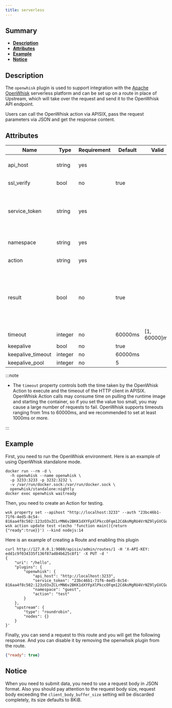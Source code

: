 ```yaml
---
title: serverless
---
```


<!--
#
# Licensed to the Apache Software Foundation (ASF) under one or more
# contributor license agreements.  See the NOTICE file distributed with
# this work for additional information regarding copyright ownership.
# The ASF licenses this file to You under the Apache License, Version 2.0
# (the "License"); you may not use this file except in compliance with
# the License.  You may obtain a copy of the License at
#
#     http://www.apache.org/licenses/LICENSE-2.0
#
# Unless required by applicable law or agreed to in writing, software
# distributed under the License is distributed on an "AS IS" BASIS,
# WITHOUT WARRANTIES OR CONDITIONS OF ANY KIND, either express or implied.
# See the License for the specific language governing permissions and
# limitations under the License.
#
-->

## Summary

- [**Description**](#description)
- [**Attributes**](#attributes)
- [**Example**](#example)
- [**Notice**](#Notice)

## Description

The `openwhisk` plugin is used to support integration with the [Apache OpenWhisk](https://openwhisk.apache.org) serverless platform and can be set up on a route in place of Upstream, which will take over the request and send it to the OpenWhisk API endpoint.

Users can call the OpenWhisk action via APISIX, pass the request parameters via JSON and get the response content.

## Attributes

| Name | Type | Requirement | Default | Valid | Description |
| -- | -- | -- | -- | -- | -- |
| api_host | string | yes |   |   | OpenWhisk API host (eg. https://localhost:3233) |
| ssl_verify | bool | no | true |   | Whether to verify the certificate |
| service_token | string | yes |   |   | OpenWhisk ServiceToken (The format is `xxx:xxx`，Passed through Basic Auth when calling the API) |
| namespace | string | yes |   |   | OpenWhisk  Namespace (eg. guest) |
| action | string | yes |   |   | OpenWhisk Action (eg. hello) |
| result | bool | no | true |   | Whether to get Action metadata (default to execute function and get response; false to get Action metadata but not execute Action, including runtime, function body, restrictions, etc.) |
| timeout | integer | no | 60000ms | [1, 60000]ms | OpenWhisk Action and HTTP call timeout. |
| keepalive | bool | no | true |   | HTTP keepalive |
| keepalive_timeout | integer | no | 60000ms |   | keepalive idle timeout |
| keepalive_pool | integer | no | 5 |   | Connection pool limit |

:::note

- The `timeout` property controls both the time taken by the OpenWhisk Action to execute and the timeout of the HTTP client in APISIX. OpenWhisk Action calls may consume time on pulling the runtime image and starting the container, so if you set the value too small, you may cause a large number of requests to fail. OpenWhisk supports timeouts ranging from 1ms to 60000ms, and we recommended to set at least 1000ms or more.

:::

## Example

First, you need to run the OpenWhisk environment. Here is an example of using OpenWhisk standalone mode.

```shell
docker run --rm -d \
  -h openwhisk --name openwhisk \
  -p 3233:3233 -p 3232:3232 \
  -v /var/run/docker.sock:/var/run/docker.sock \
  openwhisk/standalone:nightly
docker exec openwhisk waitready
```

Then, you need to create an Action for testing.

```shell
wsk property set --apihost "http://localhost:3233" --auth "23bc46b1-71f6-4ed5-8c54-816aa4f8c502:123zO3xZCLrMN6v2BKK1dXYFpXlPkccOFqm12CdAsMgRU4VrNZ9lyGVCGuMDGIwP"
wsk action update test <(echo 'function main(){return {"ready":true}}') --kind nodejs:14
```

Here is an example of creating a Route and enabling this plugin

```shell
curl http://127.0.0.1:9080/apisix/admin/routes/1 -H 'X-API-KEY: edd1c9f034335f136f87ad84b625c8f1' -X PUT -d '
{
    "uri": "/hello",
    "plugins": {
        "openwhisk": {
            "api_host": "http://localhost:3233",
            "service_token": "23bc46b1-71f6-4ed5-8c54-816aa4f8c502:123zO3xZCLrMN6v2BKK1dXYFpXlPkccOFqm12CdAsMgRU4VrNZ9lyGVCGuMDGIwP",
            "namespace": "guest",
            "action": "test"
        }
    },
    "upstream": {
        "type": "roundrobin",
        "nodes": {}
    }
}'
```

Finally, you can send a request to this route and you will get the following response. And you can disable it by removing the openwhsik plugin from the route.

```json
{"ready": true}
```

## Notice

When you need to submit data, you need to use a request body in JSON format. Also you should pay attention to the request body size, request body exceeding the `client_body_buffer_size` setting will be discarded completely, its size defaults to 8KiB.
